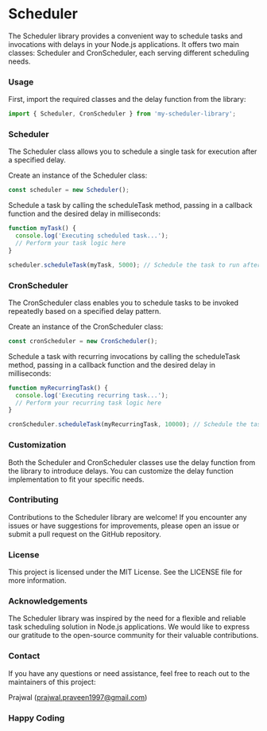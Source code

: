 # Scheduler
The Scheduler library provides a convenient way to schedule tasks and invocations with delays in your Node.js applications. It offers two main classes: Scheduler and CronScheduler, each serving different scheduling needs.

### Usage
First, import the required classes and the delay function from the library:

```ts
import { Scheduler, CronScheduler } from 'my-scheduler-library';
```

### Scheduler
The Scheduler class allows you to schedule a single task for execution after a specified delay.

Create an instance of the Scheduler class:

```ts
const scheduler = new Scheduler();
```
Schedule a task by calling the scheduleTask method, passing in a callback function and the desired delay in milliseconds:

```ts
function myTask() {
  console.log('Executing scheduled task...');
  // Perform your task logic here
}

scheduler.scheduleTask(myTask, 5000); // Schedule the task to run after a 5-second delay
```
### CronScheduler
The CronScheduler class enables you to schedule tasks to be invoked repeatedly based on a specified delay pattern.

Create an instance of the CronScheduler class:

```ts
const cronScheduler = new CronScheduler();
```

Schedule a task with recurring invocations by calling the scheduleTask method, passing in a callback function and the desired delay in milliseconds:

```ts
function myRecurringTask() {
  console.log('Executing recurring task...');
  // Perform your recurring task logic here
}

cronScheduler.scheduleTask(myRecurringTask, 10000); // Schedule the task to run every 10 seconds
```

### Customization
Both the Scheduler and CronScheduler classes use the delay function from the library to introduce delays. You can customize the delay function implementation to fit your specific needs.

### Contributing
Contributions to the Scheduler library are welcome! If you encounter any issues or have suggestions for improvements, please open an issue or submit a pull request on the GitHub repository.

### License
This project is licensed under the MIT License. See the LICENSE file for more information.

### Acknowledgements
The Scheduler library was inspired by the need for a flexible and reliable task scheduling solution in Node.js applications. We would like to express our gratitude to the open-source community for their valuable contributions.

### Contact
If you have any questions or need assistance, feel free to reach out to the maintainers of this project:

Prajwal (prajwal.praveen1997@gmail.com)

### Happy Coding
